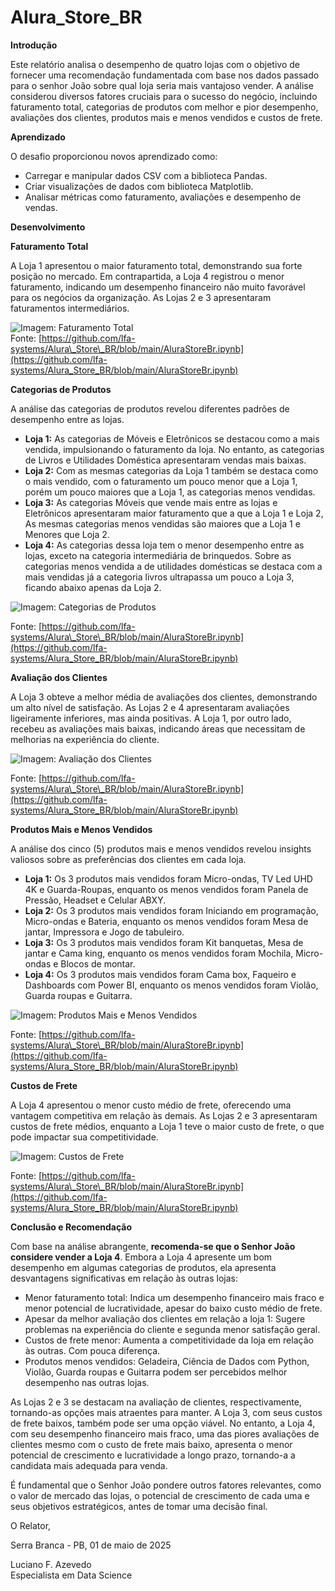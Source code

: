 # Alura_Store_BR

**Introdução**

Este relatório analisa o desempenho de quatro lojas com o objetivo de fornecer uma recomendação fundamentada com base nos dados passado para o  senhor João sobre qual loja seria mais vantajoso vender. A análise considerou diversos fatores cruciais para o sucesso do negócio, incluindo faturamento total, categorias de produtos com melhor e pior desempenho, avaliações dos clientes, produtos mais e menos vendidos e custos de frete.

**Aprendizado**

O desafio proporcionou novos aprendizado como:

* Carregar e manipular dados CSV com a biblioteca Pandas.  
* Criar visualizações de dados com biblioteca Matplotlib.  
* Analisar métricas como faturamento, avaliações e desempenho de vendas.

**Desenvolvimento**

**Faturamento Total**

A Loja 1 apresentou o maior faturamento total, demonstrando sua forte posição no mercado. Em contrapartida, a Loja 4 registrou o menor faturamento, indicando um desempenho financeiro não muito favorável para os negócios da organização. As Lojas 2 e 3 apresentaram faturamentos intermediários.

![Imagem: Faturamento Total](https://github.com/lfa-systems/Alura_Store_BR/blob/main/imagens/faturamento.png "Faturamento Total")  
Fonte: [https://github.com/lfa-systems/Alura\_Store\_BR/blob/main/AluraStoreBr.ipynb](https://github.com/lfa-systems/Alura_Store_BR/blob/main/AluraStoreBr.ipynb)

**Categorias de Produtos**

A análise das categorias de produtos revelou diferentes padrões de desempenho entre as lojas.

* **Loja 1:** As categorias de Móveis e Eletrônicos se destacou como a mais vendida, impulsionando o faturamento da loja. No entanto, as categorias de Livros e Utilidades Doméstica apresentaram vendas mais baixas.  
* **Loja 2:** Com as mesmas categorias da Loja 1 também se destaca como o mais vendido, com o faturamento um pouco menor que a Loja 1, porém um pouco maiores que a Loja 1, as categorias menos vendidas.  
* **Loja 3:** As categorias Móveis que vende mais entre as lojas e Eletrônicos apresentaram maior faturamento que a que a Loja 1 e Loja 2, As mesmas categorias menos vendidas são maiores que a Loja 1 e Menores que Loja 2\.  
* **Loja 4:** As categorias dessa loja tem o menor desempenho entre as lojas, exceto na categoria intermediária de brinquedos. Sobre as categorias menos vendida a de  utilidades domésticas se destaca com a mais vendidas já a categoria livros ultrapassa um pouco a Loja 3, ficando abaixo apenas da Loja 2\.

![Imagem: Categorias de Produtos](https://github.com/lfa-systems/Alura_Store_BR/blob/main/imagens/vendas_categorias.png "Categorias de Produtos")

Fonte: [https://github.com/lfa-systems/Alura\_Store\_BR/blob/main/AluraStoreBr.ipynb](https://github.com/lfa-systems/Alura_Store_BR/blob/main/AluraStoreBr.ipynb)

**Avaliação dos Clientes**

A Loja 3 obteve a melhor média de avaliações dos clientes, demonstrando um alto nível de satisfação. As Lojas 2 e 4 apresentaram avaliações ligeiramente inferiores, mas ainda positivas. A Loja 1, por outro lado, recebeu as avaliações mais baixas, indicando áreas que necessitam de melhorias na experiência do cliente.

![Imagem: Avaliação dos Clientes](https://github.com/lfa-systems/Alura_Store_BR/blob/main/imagens/avaliacao.png "Avaliação dos Clientes")

Fonte: [https://github.com/lfa-systems/Alura\_Store\_BR/blob/main/AluraStoreBr.ipynb](https://github.com/lfa-systems/Alura_Store_BR/blob/main/AluraStoreBr.ipynb)

**Produtos Mais e Menos Vendidos**

A análise dos cinco (5) produtos mais e menos vendidos revelou insights valiosos sobre as preferências dos clientes em cada loja.

* **Loja 1:** Os 3 produtos mais vendidos foram Micro-ondas, TV Led UHD 4K e Guarda-Roupas, enquanto os menos vendidos foram Panela de Pressão, Headset e Celular ABXY.  
* **Loja 2:** Os 3 produtos mais vendidos foram Iniciando em programação, Micro-ondas e Bateria, enquanto os menos vendidos foram Mesa de jantar, Impressora e Jogo de tabuleiro.  
* **Loja 3:** Os 3 produtos mais vendidos foram Kit banquetas, Mesa de jantar e Cama king, enquanto os menos vendidos foram Mochila, Micro-ondas e Blocos de montar.  
* **Loja 4:** Os 3 produtos mais vendidos foram Cama box, Faqueiro e Dashboards com Power BI, enquanto os menos vendidos foram Violão, Guarda roupas e Guitarra.

![Imagem: Produtos Mais e Menos Vendidos](https://github.com/lfa-systems/Alura_Store_BR/blob/main/imagens/produtos_mais_menos_vendidos.png "Produtos Mais e Menos Vendidos")

Fonte: [https://github.com/lfa-systems/Alura\_Store\_BR/blob/main/AluraStoreBr.ipynb](https://github.com/lfa-systems/Alura_Store_BR/blob/main/AluraStoreBr.ipynb)

**Custos de Frete**

A Loja 4 apresentou o menor custo médio de frete, oferecendo uma vantagem competitiva em relação às demais. As Lojas 2 e 3 apresentaram custos de frete médios, enquanto a Loja 1 teve o maior custo de frete, o que pode impactar sua competitividade.

![Imagem: Custos de Frete](https://github.com/lfa-systems/Alura_Store_BR/blob/main/imagens/frete_medio.png "Custos de Frete")

Fonte: [https://github.com/lfa-systems/Alura\_Store\_BR/blob/main/AluraStoreBr.ipynb](https://github.com/lfa-systems/Alura_Store_BR/blob/main/AluraStoreBr.ipynb)


**Conclusão e Recomendação**

Com base na análise abrangente, **recomenda-se que o Senhor João considere vender a Loja 4**. Embora a Loja 4 apresente um bom desempenho em algumas categorias de produtos, ela apresenta desvantagens significativas em relação às outras lojas:

* Menor faturamento total: Indica um desempenho financeiro mais fraco e menor potencial de lucratividade, apesar do baixo custo médio de frete.  
* Apesar da melhor avaliação dos clientes em relação a loja 1: Sugere problemas na experiência do cliente e segunda menor satisfação geral.  
* Custos de frete menor: Aumenta a competitividade da loja em relação às outras. Com pouca diferença.  
* Produtos menos vendidos: Geladeira, Ciência de Dados com Python, Violão, Guarda roupas e Guitarra podem ser percebidos melhor desempenho nas outras lojas.

As Lojas 2 e 3 se destacam na avaliação de clientes, respectivamente, tornando-as opções mais atraentes para manter. A Loja 3, com seus custos de frete baixos, também pode ser uma opção viável. No entanto, a Loja 4, com seu desempenho financeiro mais fraco, uma das piores avaliações de clientes mesmo com o custo de frete mais baixo, apresenta o menor potencial de crescimento e lucratividade a longo prazo, tornando-a a candidata mais adequada para venda.

É fundamental que o Senhor João pondere outros fatores relevantes, como o valor de mercado das lojas, o potencial de crescimento de cada uma e seus objetivos estratégicos, antes de tomar uma decisão final.

O Relator,

Serra Branca \- PB, 01 de maio de 2025

Luciano F. Azevedo  
Especialista em Data Science
